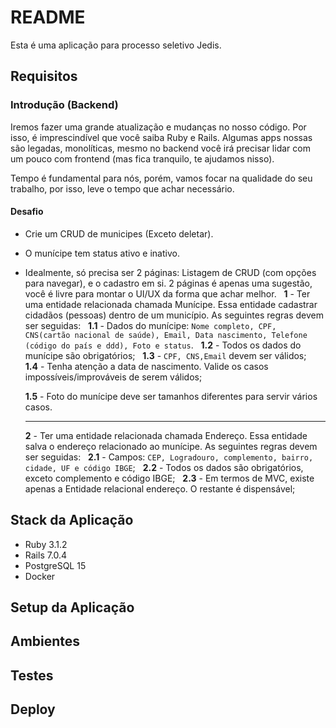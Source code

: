 # README

Esta é uma aplicação para processo seletivo Jedis.

## Requisitos

### Introdução (Backend)

Iremos fazer uma grande atualização e mudanças no nosso código. Por isso, é imprescindível que você saiba Ruby e Rails. Algumas apps nossas são legadas, monolíticas, mesmo no backend você irá precisar lidar com um pouco com frontend (mas fica tranquilo, te ajudamos nisso).

Tempo é fundamental para nós, porém, vamos focar na qualidade do seu trabalho, por isso, leve o tempo que achar necessário.

#### Desafio

- Crie um CRUD de municipes (Exceto deletar).
- O munícipe tem status ativo e inativo.
- Idealmente, só precisa ser 2 páginas: Listagem de CRUD (com opções para navegar), e o cadastro em si. 2 páginas é apenas uma sugestão, você é livre para montar o UI/UX da forma que achar melhor.
  &nbsp;
  **1** - Ter uma entidade relacionada chamada Munícipe. Essa entidade cadastrar cidadãos (pessoas) dentro de um município. As seguintes regras devem ser seguidas:
  &nbsp;
  **1.1** - Dados do munícipe: `Nome completo, CPF, CNS(cartão nacional de saúde), Email, Data nascimento, Telefone (código do país e ddd), Foto e status`.
  &nbsp;
  **1.2** - Todos os dados do munícipe são obrigatórios;
  &nbsp;
  **1.3** - `CPF, CNS,Email` devem ser válidos;
  &nbsp;
  **1.4** - Tenha atenção a data de nascimento. Valide os casos impossíveis/improváveis de serem válidos;

  **1.5** - Foto do munícipe deve ser tamanhos diferentes para servir vários casos.

  ---

  **2** - Ter uma entidade relacionada chamada Endereço. Essa entidade salva o endereço relacionado ao munícipe. As seguintes regras devem ser seguidas:
  &nbsp;
  **2.1** - Campos: `CEP, Logradouro, complemento, bairro, cidade, UF e código IBGE`;
  &nbsp;
  **2.2** - Todos os dados são obrigatórios, exceto complemento e código IBGE;
  &nbsp;
  **2.3** - Em termos de MVC, existe apenas a Entidade relacional endereço. O restante é dispensável;

## Stack da Aplicação

- Ruby 3.1.2
- Rails 7.0.4
- PostgreSQL 15
- Docker

## Setup da Aplicação

## Ambientes

## Testes

## Deploy
